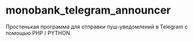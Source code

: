 # monobank_telegram_announcer
Простенькая программа для отправки пуш-уведомлений в Telegram с помощью PHP / PYTHON
